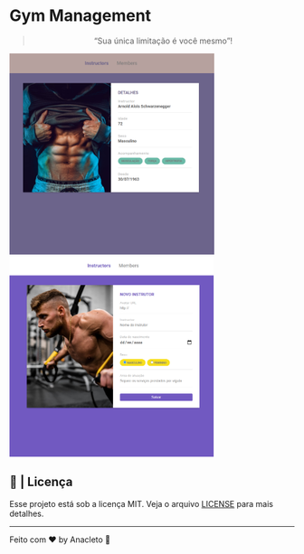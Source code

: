 # Gym Management
<blockquote align="center">“Sua única limitação é você mesmo”!</blockquote>

<img src="views/images/casegymvi.png" width="362"><img src="views/images/casegymiiii.png" width="361">




## 📝  | Licença

Esse projeto está sob a licença MIT. Veja o arquivo [LICENSE](LICENSE.md) para mais detalhes.

---

Feito com ♥ by Anacleto :wave:
 
